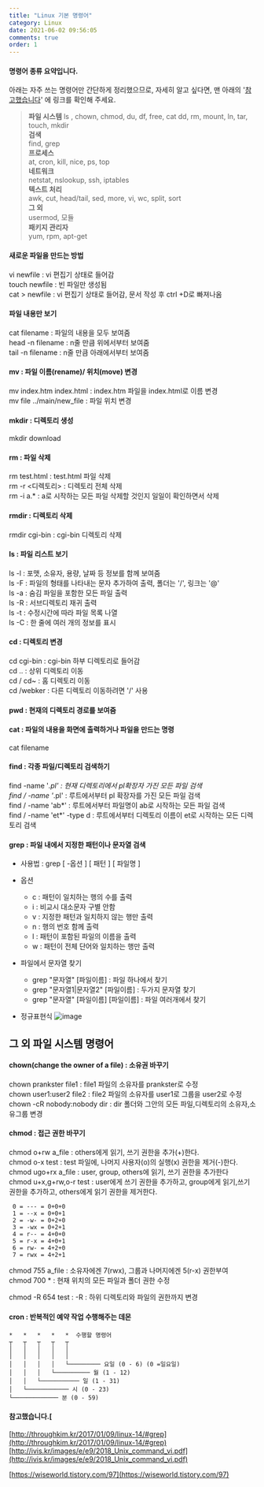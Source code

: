 ```yaml
---
title: "Linux 기본 명령어"
category: Linux
date: 2021-06-02 09:56:05
comments: true
order: 1
---
```




#### 명령어 종류 요약입니다.

아래는 자주 쓰는 명령어만 간단하게 정리했으므로, 자세히 알고 싶다면, 맨 아래의 '[참고했습니다](http://throughkim.kr/2017/01/09/linux-14/#%ED%97%B7%EA%B0%88%EB%A6%AC%EB%8A%94-%EB%82%B4%EC%9A%A9)' 에 링크를 확인해 주세요.

> **파일 시스템**
> ls , chown, chmod, du, df, free, cat dd, rm, mount, ln, tar, touch, mkdir  
> **검색**  
> find, grep  
> **프로세스**  
> at, cron, kill, nice, ps, top  
> **네트워크**   
> netstat, nslookup, ssh, iptables  
> **텍스트 처리**   
> awk, cut, head/tail, sed, more, vi, wc, split, sort  
> **그 외**   
> usermod, 모듈   
> **패키지 관리자**   
> yum, rpm, apt-get

#### 새로운 파일을 만드는 방법

vi newfile : vi 편집기 상태로 들어감  
touch newfile : 빈 파일만 생성됨  
cat > newfile : vi 편집기 상태로 들어감, 문서 작성 후 ctrl +D로 빠져나옴

#### 파일 내용만 보기

cat filename : 파일의 내용을 모두 보여줌  
head -n filename : n줄 만큼 위에서부터 보여줌  
tail -n filename : n줄 만큼 아래에서부터 보여줌   

#### mv : 파일 이름(rename)/ 위치(move) 변경

mv index.htm index.html : index.htm 파일을 index.html로 이름 변경  
mv file ../main/new_file : 파일 위치 변경  

#### mkdir : 디렉토리 생성

mkdir download  

#### rm : 파일 삭제

rm test.html : test.html 파일 삭제  
rm -r <디렉토리> : 디렉토리 전체 삭제  
rm -i a.* : a로 시작하는 모든 파일 삭제할 것인지 일일이 확인하면서 삭제

#### rmdir : 디렉토리 삭제

rmdir cgi-bin : cgi-bin 디렉토리 삭제

#### ls : 파일 리스트 보기

ls -l : 포맷, 소유자, 용량, 날짜 등 정보를 함께 보여줌  
ls -F : 파일의 형태를 나타내는 문자 추가하여 출력, 폴더는 '/', 링크는 '@'  
ls -a : 숨김 파일을 포함한 모든 파일 출력  
ls -R : 서브디렉토리 재귀 출력  
ls -t : 수정시간에 따라 파일 목록 나열  
ls -C : 한 줄에 여러 개의 정보를 표시

#### cd : 디렉토리 변경

cd cgi-bin : cgi-bin 하부 디렉토리로 들어감  
cd .. : 상위 디렉토리 이동  
cd / cd~ : 홈 디렉토리 이동  
cd /webker : 다른 디렉토리 이동하려면 '/' 사용  

#### pwd : 현재의 디렉토리 경로를 보여줌

#### cat : 파일의 내용을 화면에 출력하거나 파일을 만드는 명령

cat filename

#### find : 각종 파일/디렉토리 검색하기

find -name '*.pl' : 현재 디렉토리에서 pl확장자 가진 모든 파일 검색   
find / -name '*.pl' : 루트에서부터 pl 확장자를 가진 모든 파일 검색  
find / -name 'ab*' : 루트에서부터 파일명이 ab로 시작하는 모든 파일 검색  
find / -name 'et*' -type d : 루트에서부터 디렉토리 이름이 et로 시작하는 모든 디렉토리 검색  


#### grep : 파일 내에서 지정한 패턴이나 문자열 검색

- 사용법 : grep [ -옵션 ] [ 패턴 ] [ 파일명 ]

- 옵션   
	- c : 패턴이 일치하는 행의 수를 출력  
  - i : 비교시 대소문자 구별 안함  
  - v : 지정한 패턴과 일치하지 않는 행만 출력  
  - n : 행의 번호 함께 출력  
  - l : 패턴이 포함된 파일의 이름을 출력  
  - w : 패턴이 전체 단어와 일치하는 행만 출력 
- 파일에서 문자열 찾기   

    - grep "문자열" [파일이름] : 파일 하나에서 찾기    
    - grep "문자열1\|문자열2" [파일이름] : 두가지 문자열 찾기    
    - grep "문자열" [파일이름] [파일이름] : 파일 여러개에서 찾기


- 정규표현식
![image](https://user-images.githubusercontent.com/38436013/120405607-e7155880-c383-11eb-8048-5ce0a89a9b0f.png)

## 그 외 파일 시스템 명령어

#### chown(change the owner of a file) : 소유권 바꾸기

chown prankster file1 : file1 파일의 소유자를 prankster로 수정  
chown user1:user2 file2 : file2 파일의 소유자를 user1로 그룹을 user2로 수정  
chown -cR nobody:nobody dir : dir 폴더와 그안의 모든 파일,디렉토리의 소유자,소유그룹 변경

#### chmod : 접근 권한 바꾸기

chmod o+rw a_file : others에게 읽기, 쓰기 권한을 추가(+)한다.   
chmod o-x test : test 파일에, 나머지 사용자(o)의 실행(x) 권한을 제거(-)한다.   
chmod ugo+rx a_file : user, group, others에 읽기, 쓰기 권한을 추가한다   
chmod u+x,g+rw,o-r test : user에게 쓰기 권한을 추가하고, group에게 읽기,쓰기 권한을 추가하고, others에게 읽기 권한을 제거한다.

     0 = --- = 0+0+0
     1 = --x = 0+0+1
     2 = -w- = 0+2+0
     3 = -wx = 0+2+1
     4 = r-- = 4+0+0
     5 = r-x = 4+0+1
     6 = rw- = 4+2+0
     7 = rwx = 4+2+1  

chmod 755 a_file : 소유자에겐 7(rwx), 그룹과 나머지에겐 5(r-x) 권한부여  
chmod 700 * : 현재 위치의 모든 파일과 폴더 권한 수정      

chmod -R 654 test :  -R : 하위 디렉토리와 파일의 권한까지 변경

#### cron : 반복적인 예약 작업 수행해주는 데몬

~~~
*   *   *   *   *  수행할 명령어
┬   ┬   ┬   ┬   ┬
│   │   │   │   │
│   │   │   │   │
│   │   │   │   └───────── 요일 (0 - 6) (0 =일요일)
│   │   │   └────────── 월 (1 - 12)
│   │   └─────────── 일 (1 - 31)
│   └──────────── 시 (0 - 23)
└───────────── 분 (0 - 59)
~~~


#### 참고했습니다.[
[http://throughkim.kr/2017/01/09/linux-14/#grep](http://throughkim.kr/2017/01/09/linux-14/#grep)
[http://ivis.kr/images/e/e9/2018_Unix_command_vi.pdf](http://ivis.kr/images/e/e9/2018_Unix_command_vi.pdf)

[https://wiseworld.tistory.com/97](https://wiseworld.tistory.com/97)

